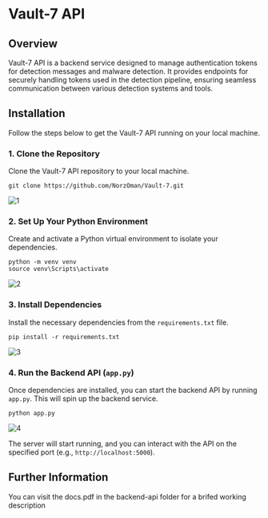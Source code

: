 # Vault-7 API

## Overview
Vault-7 API is a backend service designed to manage authentication tokens for detection messages and malware detection. It provides endpoints for securely handling tokens used in the detection pipeline, ensuring seamless communication between various detection systems and tools.


## Installation

Follow the steps below to get the Vault-7 API running on your local machine.

### 1. Clone the Repository
Clone the Vault-7 API repository to your local machine.

```
git clone https://github.com/NorzOman/Vault-7.git
```
![1](https://github.com/user-attachments/assets/0ef532ca-66fa-433c-b117-f7f94cffa181)


### 2. Set Up Your Python Environment
Create and activate a Python virtual environment to isolate your dependencies.

```
python -m venv venv
source venv\Scripts\activate
```
![2](https://github.com/user-attachments/assets/c596a9d1-41fc-4683-9f5e-f437cdcb9b89)


### 3. Install Dependencies
Install the necessary dependencies from the `requirements.txt` file.

```
pip install -r requirements.txt
```
![3](https://github.com/user-attachments/assets/07b5f5eb-b553-4ccd-bb3c-8e6bc547265a)


### 4. Run the Backend API (`app.py`)
Once dependencies are installed, you can start the backend API by running `app.py`. This will spin up the backend service.

```
python app.py
```
![4](https://github.com/user-attachments/assets/0687fb4b-25cc-43f8-a163-331a50a0364d)


The server will start running, and you can interact with the API on the specified port (e.g., `http://localhost:5000`).


## Further Information
You can visit the docs.pdf in the backend-api folder for a brifed working description
